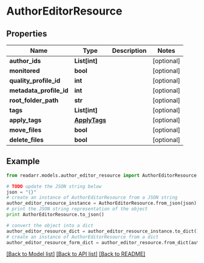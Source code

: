 # AuthorEditorResource


## Properties
Name | Type | Description | Notes
------------ | ------------- | ------------- | -------------
**author_ids** | **List[int]** |  | [optional] 
**monitored** | **bool** |  | [optional] 
**quality_profile_id** | **int** |  | [optional] 
**metadata_profile_id** | **int** |  | [optional] 
**root_folder_path** | **str** |  | [optional] 
**tags** | **List[int]** |  | [optional] 
**apply_tags** | [**ApplyTags**](ApplyTags.md) |  | [optional] 
**move_files** | **bool** |  | [optional] 
**delete_files** | **bool** |  | [optional] 

## Example

```python
from readarr.models.author_editor_resource import AuthorEditorResource

# TODO update the JSON string below
json = "{}"
# create an instance of AuthorEditorResource from a JSON string
author_editor_resource_instance = AuthorEditorResource.from_json(json)
# print the JSON string representation of the object
print AuthorEditorResource.to_json()

# convert the object into a dict
author_editor_resource_dict = author_editor_resource_instance.to_dict()
# create an instance of AuthorEditorResource from a dict
author_editor_resource_form_dict = author_editor_resource.from_dict(author_editor_resource_dict)
```
[[Back to Model list]](../README.md#documentation-for-models) [[Back to API list]](../README.md#documentation-for-api-endpoints) [[Back to README]](../README.md)


